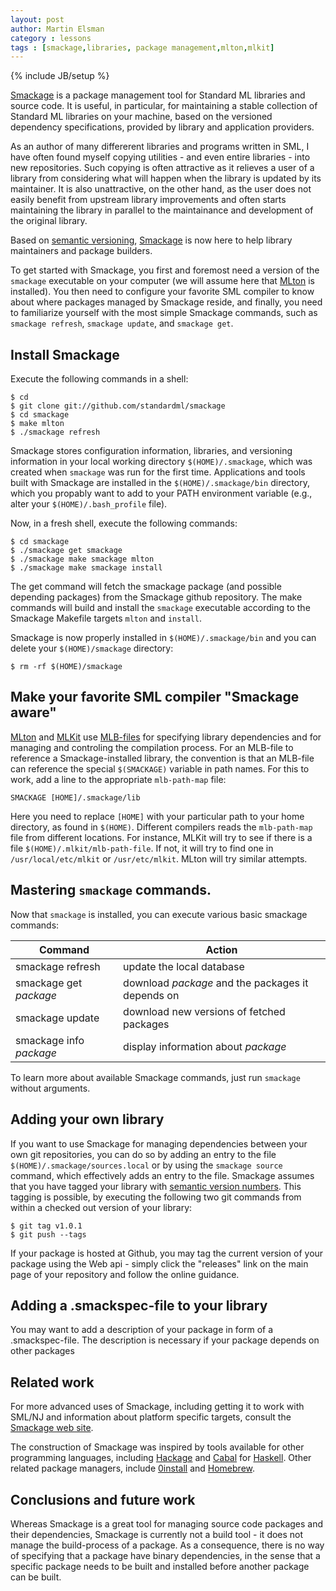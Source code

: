 ```yaml
---
layout: post
author: Martin Elsman
category : lessons
tags : [smackage,libraries, package management,mlton,mlkit]
---
```

{% include JB/setup %}

[Smackage](http://github.com/standardml/smackage) is a package
management tool for Standard ML libraries and source code. It is
useful, in particular, for maintaining a stable collection of Standard
ML libraries on your machine, based on the versioned dependency
specifications, provided by library and application providers.

As an author of many differerent libraries and programs written in
SML, I have often found myself copying utilities - and even entire
libraries - into new repositories. Such copying is often attractive as
it relieves a user of a library from considering what will happen when
the library is updated by its maintainer. It is also unattractive, on
the other hand, as the user does not easily benefit from upstream
library improvements and often starts maintaining the library in
parallel to the maintainance and development of the original
library.

Based on [semantic versioning](http://semver.org),
[Smackage](http://github.com/standardml/smackage) is now here to help
library maintainers and package builders.

To get started with Smackage, you first and foremost need a version of
the `smackage` executable on your computer (we will assume here that
[MLton](http://mlton.org) is installed). You then need to configure
your favorite SML compiler to know about where packages managed by
Smackage reside, and finally, you need to familiarize yourself with
the most simple Smackage commands, such as `smackage refresh`,
`smackage update`, and `smackage get`.

## Install Smackage

Execute the following commands in a shell:

    $ cd
    $ git clone git://github.com/standardml/smackage
    $ cd smackage
    $ make mlton
    $ ./smackage refresh

Smackage stores configuration information, libraries, and versioning
information in your local working directory `$(HOME)/.smackage`, which
was created when `smackage` was run for the first time. Applications and
tools built with Smackage are installed in the `$(HOME)/.smackage/bin`
directory, which you propably want to add to your PATH environment
variable (e.g., alter your `$(HOME)/.bash_profile` file).

Now, in a fresh shell, execute the following commands:

    $ cd smackage
    $ ./smackage get smackage
    $ ./smackage make smackage mlton
    $ ./smackage make smackage install

The get command will fetch the smackage package (and possible
depending packages) from the Smackage github repository. The make
commands will build and install the `smackage` executable according to
the Smackage Makefile targets `mlton` and `install`.

Smackage is now properly installed in `$(HOME)/.smackage/bin` and you
can delete your `$(HOME)/smackage` directory:

    $ rm -rf $(HOME)/smackage

## Make your favorite SML compiler "Smackage aware"

[MLton](http://mlton.org) and [MLKit](http://www.elsman.com/mlkit/)
use [MLB-files](http://www.elsman.com/mlkit/mlbasisfiles.html) for
specifying library dependencies and for managing and controling the
compilation process. For an MLB-file to reference a Smackage-installed
library, the convention is that an MLB-file can reference the special
`$(SMACKAGE)` variable in path names. For this to work, add a line to
the appropriate `mlb-path-map` file:

    SMACKAGE [HOME]/.smackage/lib

Here you need to replace `[HOME]` with your particular path to your
home directory, as found in `$(HOME)`. Different compilers reads the
`mlb-path-map` file from different locations. For instance, MLKit will
try to see if there is a file `$(HOME)/.mlkit/mlb-path-file`. If not,
it will try to find one in `/usr/local/etc/mlkit` or
`/usr/etc/mlkit`. MLton will try similar attempts.

## Mastering `smackage` commands.

Now that `smackage` is installed, you can execute various basic smackage
commands:

 Command           | Action
 ------------------|------
 smackage refresh           | update the local database
 smackage get _package_     | download _package_ and the packages it depends on
 smackage update            | download new versions of fetched packages
 smackage info _package_    | display information about _package_

To learn more about available Smackage commands, just run `smackage`
without arguments.

## Adding your own library

If you want to use Smackage for managing dependencies between your own
git repositories, you can do so by adding an entry to the file
`$(HOME)/.smackage/sources.local` or by using the `smackage source`
command, which effectively adds an entry to the file. Smackage assumes
that you have tagged your library with [semantic version
numbers](http://semver.org). This tagging is possible, by executing
the following two git commands from within a checked out version of
your library:

    $ git tag v1.0.1
    $ git push --tags

If your package is hosted at Github, you may tag the current version
of your package using the Web api - simply click the "releases" link
on the main page of your repository and follow the online guidance.

## Adding a .smackspec-file to your library

You may want to add a description of your package in form of a
.smackspec-file. The description is necessary if your package depends
on other packages

## Related work

For more advanced uses of Smackage, including getting it to work with
SML/NJ and information about platform specific targets, consult the
[Smackage web site](http://github.com/standardml/smackage).

The construction of Smackage was inspired by tools available for other
programming languages, including
[Hackage](http://hackage.haskell.org/) and
[Cabal](http://www.haskell.org/cabal/) for
[Haskell](http://www.haskell.org/haskellwiki/Haskell). Other related
package managers, include [0install](http://0install.net/) and
[Homebrew](http://brew.sh/).

## Conclusions and future work

Whereas Smackage is a great tool for managing source code packages and
their dependencies, Smackage is currently not a build tool - it does
not manage the build-process of a package. As a consequence, there is
no way of specifying that a package have binary dependencies, in the
sense that a specific package needs to be built and installed before
another package can be built.
